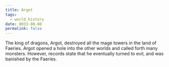 ```yaml
---
title: Argot
tags:
  - world_history
date: 0033-00-00
permalink: false
---
```

The king of dragons, Argot, destroyed all the mage towers in the land of Faeries. Argot opened a hole into the other worlds and called forth many monsters. However, records state that he eventually turned to evil, and was banished by the Faeries.